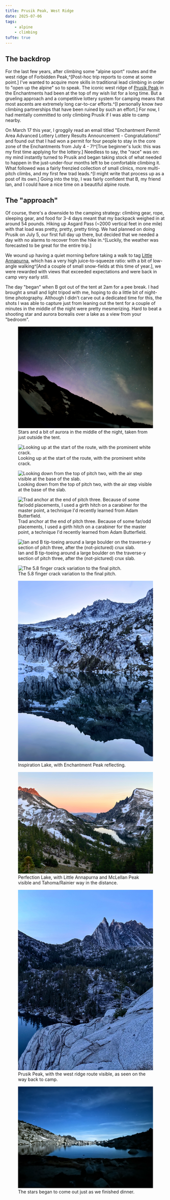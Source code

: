 ```yaml
---
title: Prusik Peak, West Ridge
date: 2025-07-06
tags:
    - alpine
    - climbing
tufte: true
---
```


## The backdrop

For the last few years, after climbing some "alpine sport" routes and the west ridge of Forbidden Peak,^[Post-hoc trip reports to come at some point.] I've wanted to acquire more skills in traditional lead climbing in order to "open up the alpine" so to speak.  The iconic west ridge of [Prusik Peak](https://en.wikipedia.org/wiki/Prusik_Peak) in the Enchantments had been at the top of my wish list for a long time.  But a grueling approach and a competitive lottery system for camping means that most ascents are extremely long car-to-car efforts.^[I personally know _two_ climbing partnerships that have been ruined by such an effort.]  For now, I had mentally committed to only climbing Prusik if I was able to camp nearby.

On March 17 this year, I groggily read an email titled "Enchantment Permit Area Advanced Lottery Lottery Results Announcement - Congratulations!" and found out that I had won a permit for four people to stay in the core zone of the Enchantments from July 4 - 7!^[True beginner's luck: this was my first time applying for the lottery.]  Needless to say, the "race" was on: my mind instantly turned to Prusik and began taking stock of what needed to happen in the just-under-four months left to be comfortable climbing it.  What followed was a fairly frenzied collection of small clinics, more multi-pitch climbs, and my first few trad leads.^[I might write that process up as a post of its own.] Going into the trip, I was fairly confident that B, my friend Ian, and I could have a nice time on a beautiful alpine route.

## The "approach"

Of course, there's a downside to the camping strategy: climbing gear, rope, sleeping gear, and food for 3-4 days meant that my backpack weighed in at around 54 pounds.  Hiking up Asgard Pass (~2000 vertical feet in one mile) with that load was pretty, pretty, pretty tiring.  We had planned on doing Prusik on July 5, our first full day up there, but decided that we needed a day with no alarms to recover from the hike in.^[Luckily, the weather was forecasted to be great for the entire trip.]

We wound up having a quiet morning before taking a walk to tag [Little Annapurna](https://www.summitpost.org/little-annapurna/151427), which has a very high juice-to-squeeze ratio: with a bit of low-angle walking^[And a couple of small snow-fields at this time of year.], we were rewarded with views that exceeded expectations and were back in camp very early still.  

The day "began" when B got out of the tent at 2am for a pee break.  I had brought a small and light tripod with me, hoping to do a little bit of night-time photography.  Although I didn't carve out a dedicated time for this, the shots I was able to capture just from leaning out the tent for a couple of minutes in the middle of the night were pretty mesmerizing.  Hard to beat a shooting star and aurora borealis over a lake as a view from your "bedroom".

<figure>
<img src="./starry-night.jpg" alt="Stars and a bit of aurora in the middle of the night, taken from just outside the tent." />
<figcaption>Stars and a bit of aurora in the middle of the night, taken from just outside the tent.</figcaption>
</figure>

<figure>
<img src="./route-start.heif" alt="Looking up at the start of the route, with the prominent white crack." />
<figcaption>Looking up at the start of the route, with the prominent white crack.</figcaption>
</figure>

<figure>
<img src="./pitch-two-top.heif" alt="Looking down from the top of pitch two, with the air step visible at the base of the slab." />
<figcaption>Looking down from the top of pitch two, with the air step visible at the base of the slab.</figcaption>
</figure>

<figure>
<img src="./girth-anchor.heif" alt="Trad anchor at the end of pitch three.  Because of some far/odd placements, I used a girth hitch on a carabiner for the master point, a technique I'd recently learned from Adam Butterfield." />
<figcaption>Trad anchor at the end of pitch three.  Because of some far/odd placements, I used a girth hitch on a carabiner for the master point, a technique I'd recently learned from Adam Butterfield.</figcaption>
</figure>

<figure>
<img src="./pitch-three-traverse.heif" alt="Ian and B tip-toeing around a large boulder on the traverse-y section of pitch three, after the (not-pictured) crux slab." />
<figcaption>Ian and B tip-toeing around a large boulder on the traverse-y section of pitch three, after the (not-pictured) crux slab.</figcaption>
</figure>

<figure>
<img src="./final-crack.heif" alt="The 5.8 finger crack variation to the final pitch." />
<figcaption>The 5.8 finger crack variation to the final pitch.</figcaption>
</figure>

<figure>
<img src="./inspiration-lake.jpg" alt="Inspiration Lake, with Enchantment Peak reflecting." />
<figcaption>Inspiration Lake, with Enchantment Peak reflecting.</figcaption>
</figure>

<figure>
<img src="./perfection-lake.jpg" alt="Perfection Lake, with Little Annapurna and McLellan Peak visible and Tahoma/Rainier way in the distance." />
<figcaption>Perfection Lake, with Little Annapurna and McLellan Peak visible and Tahoma/Rainier way in the distance.</figcaption>
</figure>

<figure>
<img src="./prusik-post.jpg" alt="Prusik Peak, with the west ridge route visible, as seen on the way back to camp." />
<figcaption>Prusik Peak, with the west ridge route visible, as seen on the way back to camp.</figcaption>
</figure>

<figure>
<img src="./starry-dinner.heif" alt="The stars began to come out just as we finished dinner." />
<figcaption>The stars began to come out just as we finished dinner.</figcaption>
</figure>